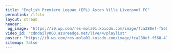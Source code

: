 ```yaml
---
title: "English Premiere Leguae (EPL) Aston Villa Liverpool FC"
permalink: /lfctv
layout: stream
header:
 og_image: "https://i0.wp.com/res-mola01.koicdn.com/image/fca280ef-f568-47e8-815b-8f76723dd1b3/image.jpeg?crop=280px,70px,920px,460px"
video_id: "cdndaily000.azureedge.net/live/4/playlist"
poster: "https://i0.wp.com/res-mola01.koicdn.com/image/fca280ef-f568-47e8-815b-8f76723dd1b3/image.jpeg?crop=280px,70px,920px,460px"
sitemap: false
---
```

<style>h1#page-title{display:none;height:0;visibility:hidden;!important</style>

